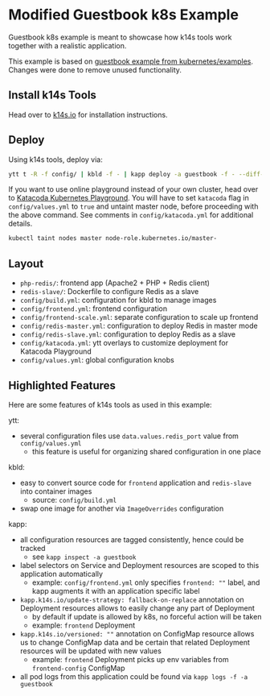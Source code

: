 # Modified Guestbook k8s Example

Guestbook k8s example is meant to showcase how k14s tools work together with a realistic application.

This example is based on [guestbook example from kubernetes/examples](https://github.com/kubernetes/examples/blob/d94a4484e1f73a277df25b13153f54cc60773eb5/guestbook/all-in-one/guestbook-all-in-one.yaml). Changes were done to remove unused functionality.

## Install k14s Tools

Head over to [k14s.io](https://k14s.io/) for installation instructions.

## Deploy

Using k14s tools, deploy via:

```bash
ytt t -R -f config/ | kbld -f - | kapp deploy -a guestbook -f - --diff-changes -y
```

If you want to use online playground instead of your own cluster, head over to [Katacoda Kubernetes Playground](https://www.katacoda.com/courses/kubernetes/playground). You will have to set `katacoda` flag in `config/values.yml` to `true` and untaint master node, before proceeding with the above command. See comments in `config/katacoda.yml` for additional details.

```bash
kubectl taint nodes master node-role.kubernetes.io/master-
```

## Layout

- `php-redis/`: frontend app (Apache2 + PHP + Redis client)
- `redis-slave/`: Dockerfile to configure Redis as a slave
- `config/build.yml`: configuration for kbld to manage images
- `config/frontend.yml`: frontend configuration
- `config/frontend-scale.yml`: separate configuration to scale up frontend
- `config/redis-master.yml`: configuration to deploy Redis in master mode
- `config/redis-slave.yml`: configuration to deploy Redis as a slave
- `config/katacoda.yml`: ytt overlays to customize deployment for Katacoda Playground
- `config/values.yml`: global configuration knobs

## Highlighted Features

Here are some features of k14s tools as used in this example:

ytt:

- several configuration files use `data.values.redis_port` value from `config/values.yml`
  - this feature is useful for organizing shared configuration in one place

kbld:

- easy to convert source code for `frontend` application and `redis-slave` into container images
  - source: `config/build.yml`
- swap one image for another via `ImageOverrides` configuration

kapp:

- all configuration resources are tagged consistently, hence could be tracked
  - see `kapp inspect -a guestbook`
- label selectors on Service and Deployment resources are scoped to this application automatically
  - example: `config/frontend.yml` only specifies `frontend: ""` label, and kapp augments it with an application specific label
- `kapp.k14s.io/update-strategy: fallback-on-replace` annotation on Deployment resources allows to easily change any part of Deployment
  - by default if update is allowed by k8s, no forceful action will be taken
  - example: `frontend` Deployment
- `kapp.k14s.io/versioned: ""` annotation on ConfigMap resource allows us to change ConfigMap data and be certain that related Deployment resources will be updated with new values
  - example: `frontend` Deployment picks up env variables from `frontend-config` ConfigMap
- all pod logs from this application could be found via `kapp logs -f -a guestbook`
